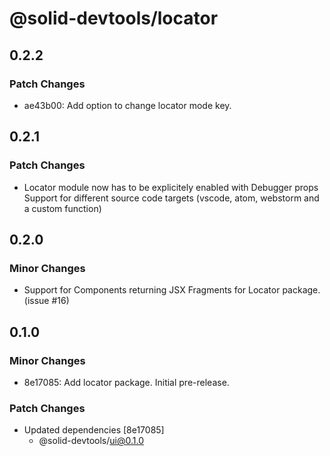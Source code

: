 # @solid-devtools/locator

## 0.2.2

### Patch Changes

- ae43b00: Add option to change locator mode key.

## 0.2.1

### Patch Changes

- Locator module now has to be explicitely enabled with Debugger props
  Support for different source code targets (vscode, atom, webstorm and a custom function)

## 0.2.0

### Minor Changes

- Support for Components returning JSX Fragments for Locator package. (issue #16)

## 0.1.0

### Minor Changes

- 8e17085: Add locator package. Initial pre-release.

### Patch Changes

- Updated dependencies [8e17085]
  - @solid-devtools/ui@0.1.0
